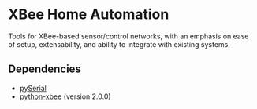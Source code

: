 XBee Home Automation
====================

Tools for XBee-based sensor/control networks, with an emphasis on ease of setup, extensability, and ability to integrate with existing systems.

Dependencies
------------

* [pySerial](http://pyserial.sourceforge.net/)
* [python-xbee](http://code.google.com/p/python-xbee/downloads/list) (version 2.0.0)

